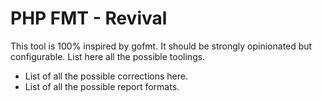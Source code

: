 # PHP FMT - Revival

This tool is 100% inspired by gofmt. It should be strongly opinionated but configurable. 
List here all the possible toolings.

* List of all the possible corrections here.
* List of all the possible report formats.
